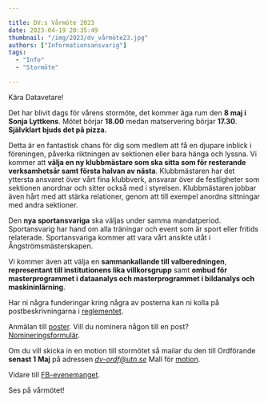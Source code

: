 ```yaml
---

title: DV:s Vårmöte 2023
date: 2023-04-19 20:35:49
thumbnail: "/img/2023/dv_vårmöte23.jpg"
authors: ["Informationsansvarig"]
tags: 
  - "Info"
  - "Stormöte"

---
```

Kära Datavetare!

Det har blivit dags för vårens stormöte, det kommer äga rum den **8 maj i Sonja Lyttkens**. Mötet börjar **18.00** medan matservering börjar **17.30**. **Självklart bjuds det på pizza.**

Detta är en fantastisk chans för dig som medlem att få en djupare inblick i föreningen, påverka riktningen av sektionen eller bara hänga och lyssna.
Vi kommer att **välja en ny klubbmästare som ska sitta som för resterande verksamhetsår samt första halvan av nästa**. Klubbmästaren har det yttersta ansvaret över vårt fina klubbverk, ansvarar över de festligheter som sektionen anordnar och sitter också med i styrelsen. Klubbmästaren jobbar även hårt med att stärka relationer, genom att till exempel anordna sittningar med andra sektioner.

Den **nya sportansvariga** ska väljas under samma mandatperiod. Sportansvarig har hand om alla träningar och event som är sport eller fritids relaterade. Sportansvariga kommer att vara vårt ansikte utåt i Ångströmsmästerskapen.

Vi kommer även att välja en **sammankallande till valberedningen**, **representant till institutionens lika villkorsgrupp** samt **ombud för masterprogrammet i dataanalys och masterprogrammet i bildanalys och maskininlärning**.

Har ni några funderingar kring några av posterna kan ni kolla på postbeskrivningarna i [reglementet](https://datavetenskap.nu/documents/Reglemente.pdf).

Anmälan till [poster](https://forms.gle/QsKWz6Hgn4rfrRF9A).
Vill du nominera någon till en post? [Nomineringsformulär](https://forms.gle/6SD1LrwzYqD4ZB4N7).

Om du vill skicka in en motion till stormötet så mailar du den till Ordförande **senast 1 Maj** på adressen *dv-ordf@utn.se*
Mall för [motion](https://docs.google.com/.../1XFhlcpZx3_jCWO.../edit...). 

Vidare till [FB-evenemanget](https://www.facebook.com/events/2210965425742541/?acontext=%7B%22event_action_history%22%3A[%7B%22mechanism%22%3A%22your_upcoming_events_unit%22%2C%22surface%22%3A%22bookmark%22%7D]%2C%22ref_notif_type%22%3Anull%7D).

Ses på vårmötet!